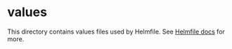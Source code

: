 # values

This directory contains values files used by Helmfile.
See [Helmfile docs](https://helmfile.readthedocs.io/en/latest/#configuration) for more.